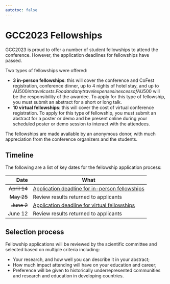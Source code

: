 ```yaml
---
autotoc: false
---
```


<slot name="/events/gcc2023/header" />

# GCC2023 Fellowships

GCC2023 is proud to offer a number of student fellowships to attend the
conference. However, the application deadlines for fellowships have passed.

Two types of fellowships were offered:
- **3 in-person fellowships**: this will cover the conference and CoFest
  registration, conference dinner, up to 4 nights of hotel stay, and up to
  AU$500 in travel costs. Food and any travel expenses in excess of AU$500 will
  be the responsibility of the awardee. To apply for this type of fellowship,
  you must submit an abstract for a short or long talk.
- **10 virtual fellowships**: this will cover the cost of virtual conference
  registration. To apply for this type of fellowship, you must submit an
  abstract for a poster or demo and be present online during your scheduled
  poster or demo session to interact with the attendees.

The fellowships are made available by an anonymous donor, with much appreciation
from the conference organizers and the students.

## Timeline

The following are a list of key dates for the fellowship application process:

| Date   | What |
| -----: | ---  |
| ~~April 14~~ | [Application deadline for in-person fellowships](https://docs.google.com/forms/d/e/1FAIpQLSdaA3EGI3LwEpWZfThSCA87DHKag7hSg1bhm-UUQfswkDWszQ/viewform) |
| ~~May 25~~ | Review results returned to applicants |
| ~~June 2~~ | [Application deadline for virtual fellowships](https://docs.google.com/forms/d/e/1FAIpQLSdaA3EGI3LwEpWZfThSCA87DHKag7hSg1bhm-UUQfswkDWszQ/viewform) |
| June 12  | Review results returned to applicants |

## Selection process

Fellowship applications will be reviewed by the scientific committee and
selected based on multiple criteria including:
- Your research, and how well you can describe it in your abstract;
- How much impact attending will have on your education and career;
- Preference will be given to historically underrepresented communities and
  research and education in developing countries.
